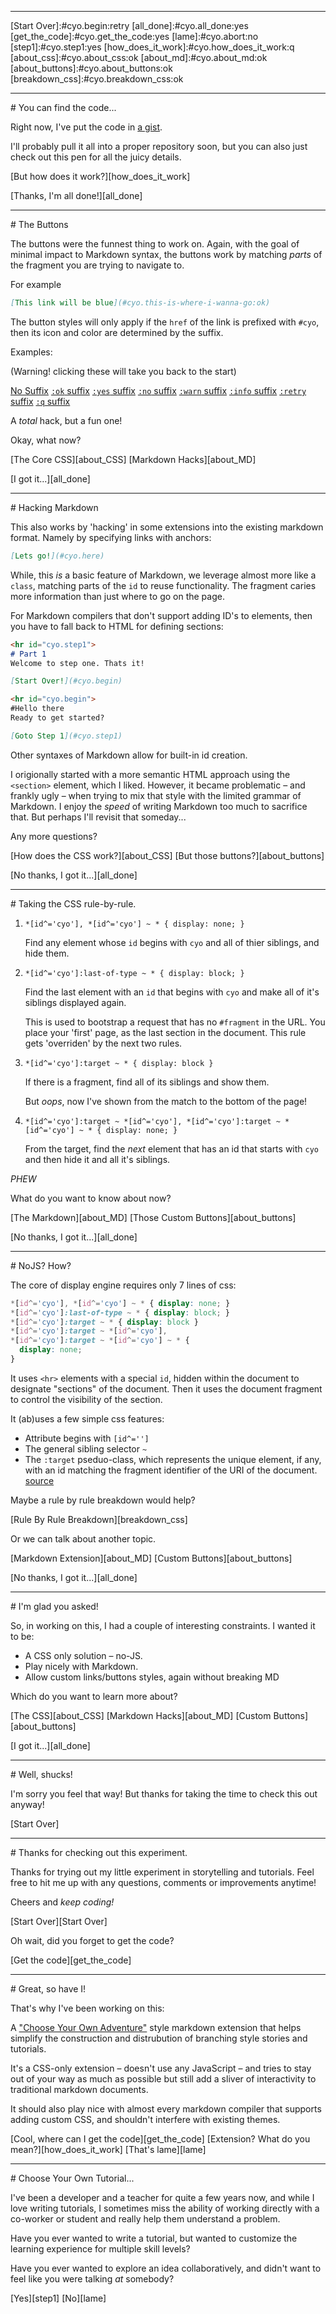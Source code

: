 <!DOCTYPE html>
<!--

cd Documents/Github/mknepprath.github.io/lab/lilt
browser-sync start --server --files "*.html, *.css"

-->
<head>
  <link rel="stylesheet" type="text/css" href="cyo.css" />
</head>
<body>
  <hr id="cyo_debug">
  [Start Over]:#cyo.begin:retry
  [all_done]:#cyo.all_done:yes
  [get_the_code]:#cyo.get_the_code:yes
  [lame]:#cyo.abort:no
  [step1]:#cyo.step1:yes
  [how_does_it_work]:#cyo.how_does_it_work:q
  [about_css]:#cyo.about_css:ok
  [about_md]:#cyo.about_md:ok
  [about_buttons]:#cyo.about_buttons:ok
  [breakdown_css]:#cyo.breakdown_css:ok

  <hr id="cyo.get_the_code:yes">
  # You can find the code...

  Right now, I've put the code in [a gist][gist].

  I'll probably pull it all into a proper repository soon, but you can also just check out this pen for all the juicy details.

  [But how does it work?][how_does_it_work]

  [Thanks, I'm all done!][all_done]

  <hr id="cyo.about_buttons:ok">
  # The Buttons

  The buttons were the funnest thing to work on. Again, with the goal of minimal impact to Markdown syntax, the buttons work by matching _parts_ of the fragment you are trying to navigate to.

  For example

  ```md
  [This link will be blue](#cyo.this-is-where-i-wanna-go:ok)
  ```

  The button styles will only apply if the `href` of the link is prefixed with `#cyo`, then its icon and color are determined by the suffix.

  Examples:

  (Warning! clicking these will take you back to the start)

  [No Suffix](#cyo.nowhere)
  [`:ok` suffix](#cyo.nowhere:ok)
  [`:yes` suffix](#cyo.nowhere:yes)
  [`:no` suffix](#cyo.nowhere:no)
  [`:warn` suffix](#cyo.nowhere:warn)
  [`:info` suffix](#cyo.nowhere:info)
  [`:retry` suffix](#cyo.nowhere:retry)
  [`:q` suffix](#cyo.nowhere:q)

  A _total_ hack, but a fun one!

  Okay, what now?

  [The Core CSS][about_CSS]
  [Markdown Hacks][about_MD]

  [I got it...][all_done]

  <hr id="cyo.about_md:ok">
  # Hacking Markdown

  This also works by 'hacking' in some extensions into the existing markdown format. Namely by specifying links with anchors:

  ```md
  [Lets go!](#cyo.here)
  ```

  While, this _is_ a basic feature of Markdown, we leverage almost more like a `class`, matching parts of the `id` to reuse functionality. The fragment caries more information than just where to go on the page.

  For Markdown compilers that don't support adding ID's to elements, then you have to fall back to HTML for defining sections:

  ```md
  <hr id="cyo.step1">
  # Part 1
  Welcome to step one. Thats it!

  [Start Over!](#cyo.begin)

  <hr id="cyo.begin">
  #Hello there
  Ready to get started?

  [Goto Step 1](#cyo.step1)
  ```

  Other syntaxes of Markdown allow for built-in id creation.

  I origionally started with a more semantic HTML approach using the `<section>` element, which I liked. However, it became problematic &ndash; and frankly ugly &ndash; when trying to mix that style with the limited grammar of Markdown. I enjoy the _speed_ of writing Markdown too much to sacrifice that. But perhaps I'll revisit that someday...

  Any more questions?

  [How does the CSS work?][about_CSS]
  [But those buttons?][about_buttons]

  [No thanks, I got it...][all_done]

  <hr id="cyo.breakdown_css:ok">
  # Taking the CSS rule-by-rule.

  1. ```*[id^='cyo'], *[id^='cyo'] ~ * { display: none; }```
      
      Find any element whose `id` begins with `cyo` and all of thier siblings, and hide them.
      
  1. ```*[id^='cyo']:last-of-type ~ * { display: block; }```

      Find the last element with an `id` that begins with `cyo` and make all of it's siblings displayed again.
      
      This is used to bootstrap a request that has no `#fragment` in the URL. You place your 'first' page, as the last section in the document. This rule gets 'overriden' by the next two rules.

  1. ```*[id^='cyo']:target ~ * { display: block }```

      If there is a fragment, find all of its siblings and show them.
      
      But _oops_, now I've shown from the match to the bottom of the page!
      
  1. `*[id^='cyo']:target ~ *[id^='cyo'],
        *[id^='cyo']:target ~ *[id^='cyo'] ~ * {
          display: none;
        }
        `
        
      From the target, find the _next_ element that has an id that starts with `cyo` and then hide it and all it's siblings. 
      
  *PHEW*

  What do you want to know about now?

  [The Markdown][about_MD]
  [Those Custom Buttons][about_buttons]

  [No thanks, I got it...][all_done]

  <hr id="cyo.about_css:ok">
  # NoJS? How?

  The core of display engine requires only 7 lines of css:

  ```css
  *[id^='cyo'], *[id^='cyo'] ~ * { display: none; }
  *[id^='cyo']:last-of-type ~ * { display: block; }
  *[id^='cyo']:target ~ * { display: block }
  *[id^='cyo']:target ~ *[id^='cyo'],
  *[id^='cyo']:target ~ *[id^='cyo'] ~ * {
    display: none;
  }
  ```

  It uses `<hr>` elements with a special `id`, hidden within the document to designate "sections" of the document. Then it uses the document fragment to control the visibility of the section. 

  It (ab)uses a few simple css features:

  * Attribute begins with `[id^='']`
  * The general sibling selector `~`
  * The `:target` pseduo-class, which represents the unique element, if any, with an id matching the fragment identifier of the URI of the document. [source](https://developer.mozilla.org/en-US/docs/Web/CSS/:target)

  Maybe a rule by rule breakdown would help?

  [Rule By Rule Breakdown][breakdown_css]

  Or we can talk about another topic.

  [Markdown Extension][about_MD]
  [Custom Buttons][about_buttons]

  [No thanks, I got it...][all_done]


  <hr id="cyo.how_does_it_work:q">
  # I'm glad you asked!

  So, in working on this, I had a couple of interesting constraints. I wanted it to be:

  * A CSS only solution &ndash; no-JS.
  * Play nicely with Markdown.
  * Allow custom links/buttons styles, again without breaking MD

  Which do you want to learn more about?

  [The CSS][about_CSS]
  [Markdown Hacks][about_MD]
  [Custom Buttons][about_buttons]

  [I got it...][all_done]

  <hr id="cyo.abort:no">
  # Well, shucks!

  I'm sorry you feel that way! But thanks for taking the time to check this out anyway!

  [Start Over]

  <hr id="cyo.all_done:yes">
  # Thanks for checking out this experiment.

  Thanks for trying out my little experiment in storytelling and tutorials. Feel free to hit me up with any questions, comments or improvements anytime!

  Cheers and _keep coding!_

  [Start Over][Start Over]

  Oh wait, did you forget to get the code?

  [Get the code][get_the_code]

  <hr id="cyo.step1:yes">
  # Great, so have I!

  That's why I've been working on this:

  A ["Choose Your Own Adventure"](http://en.wikipedia.org/wiki/Choose_Your_Own_Adventure) style markdown extension that helps simplify the construction and distrubution of branching style stories and tutorials. 

  It's a CSS-only extension &ndash; doesn't use any JavaScript &ndash; and tries to stay out of your way as much as possible but still add a sliver of interactivity to traditional markdown documents.

  It should also play nice with almost every markdown compiler that supports adding custom CSS, and shouldn't interfere with existing themes.

  [Cool, where can I get the code][get_the_code]
  [Extension? What do you mean?][how_does_it_work]
  [That's lame][lame]

  <hr id="cyo_begin">
  # Choose Your Own Tutorial...

  I've been a developer and a teacher for quite a few years now, and while I love writing tutorials, I sometimes miss the ability of working directly with a co-worker or student and really help them understand a problem.

  Have you ever wanted to write a tutorial, but wanted to customize the learning experience for multiple skill levels?

  Have you ever wanted to explore an idea collaboratively, and didn't want to feel like you were talking _at_ somebody?

  [Yes][step1]
  [No][lame]

  [gist]:https://gist.github.com/32bitkid/e890983e929e6335ec65
</body>
